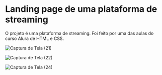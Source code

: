 # Landing page de uma plataforma de streaming
O projeto é uma plataforma de streaming. Foi feito por uma das aulas do curso Alura de HTML e CSS.


![Captura de Tela (21)](https://github.com/user-attachments/assets/e9a06309-ed85-41e8-84a5-c3153dca6dd6)

![Captura de Tela (22)](https://github.com/user-attachments/assets/844464f4-a21a-4e3c-b555-7f54db141fca)


![Captura de Tela (24)](https://github.com/user-attachments/assets/fe4031d7-5fc3-479c-a4ff-8c595e713680)
